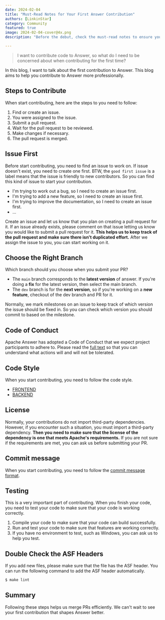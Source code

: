 ```yaml
---
date: 2024-02-04
title: "Must-Read Notes for Your First Answer Contribution"
authors: [LinkinStar]
category: Community
featured: true
image: 2024-02-04-cover@4x.png
description: "Before the debut, check the must-read notes to ensure your first Answer contribution shines."

---
```


> I want to contribute code to Answer, so what do I need to be concerned about when contributing for the first time?

In this blog, I want to talk about the first contribution to Answer. This blog aims to help you contribute to Answer more professionally.

## Steps to Contribute
When start contributing, here are the steps to you need to follow:
1. Find or create an issue.
2. You were assigned to the issue.
3. Submit a pull request.
4. Wait for the pull request to be reviewed.
5. Make changes if necessary.
6. The pull request is merged.

## Issue First
Before start contributing, you need to find an issue to work on. If issue doesn't exist, you need to create one first. BTW, the `good first issue` is a label means that the issue is friendly to new contributors. So you can find this kind of issue to start your contribution.

- I'm trying to work out a bug, so I need to create an issue first.
- I'm trying to add a new feature, so I need to create an issue first.
- I'm trying to improve the documentation, so I need to create an issue first.
- ...

Create an issue and let us know that you plan on creating a pull request for it. If an issue already exists, please comment on that issue letting us know you would like to submit a pull request for it. **This helps us to keep track of the pull request and make sure there isn't duplicated effort.** After we assign the issue to you, you can start working on it.

## Choose the Right Branch
Which branch should you choose when you submit your PR?

- The `main` branch corresponds to the **latest version** of answer. If you're doing a **fix** for the latest version, then select the main branch.
- The `dev` branch is for the **next version**, so if you're working on a **new feature**, checkout of the dev branch and PR for it.

Normally, we mark milestones on an issue to keep track of which version the issue should be fixed in. So you can check which version you should commit to based on the milestone.

## Code of Conduct
Apache Answer has adopted a Code of Conduct that we expect project participants to adhere to. Please read the [full text](https://www.apache.org/foundation/policies/conduct.html) so that you can understand what actions will and will not be tolerated.

## Code Style
When you start contributing, you need to follow the code style.

- [FRONTEND](https://answer.apache.org/community/development#code-conventions)
- [BACKEND](https://answer.apache.org/community/development#code-conventions-1)

## License
Normally, your contributions do not import third-party dependencies. However, if you encounter such a situation, you must import a third-party dependency. **Then you need to make sure that the license of the dependency is one that meets Apache's requirements.** If you are not sure if the requirements are met, you can ask us before submitting your PR.

## Commit message
When you start contributing, you need to follow the [commit message format](https://answer.apache.org/community/pull-request#semantic-commit-messages).

## Testing
This is a very important part of contributing. When you finish your code, you need to test your code to make sure that your code is working correctly. 

1. Compile your code to make sure that your code can build successfully.
2. Run and test your code to make sure that features are working correctly.
3. If you have no environment to test, such as Windows, you can ask us to help you test.

## Double Check the ASF Headers
If you add new files, please make sure that the file has the ASF header. You can run the following command to add the ASF header automatically.

```bash
$ make lint
```

## Summary
Following these steps helps us merge PRs efficiently. We can't wait to see your first contribution that shapes Answer better.